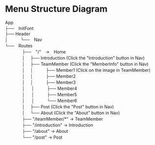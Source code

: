 # Menu Structure Diagram

App </br>
├──　InitFont</br>
├── Header</br>
│　　　└──　Nav</br>
└──　Routes</br>
　　　　├──　"/"　->　Home</br>
　　　　│   　├── Introduction (Click the "Introduction" button in Nav)</br>
　　　　│   　├── TeamMember (Click the "MemberInfo" button in Nav)</br>
　　　　│   　│　　　├── Member1 (Click on the image in TeamMember)</br>
　　　　│   　│　　　├── Member2</br>
　　　　│　   │　　　├── Member3</br>
　　　　│ 　  │　　　├── Member4</br>
　　　　│  　 │　　　├── Member5</br>
　　　　│  　 │　　　└── Member6</br>
　　　　│   　├── Post (Click the "Post" button in Nav)</br>
　　　　│   　└── About (Click the "About" button in Nav)</br>
　　　　├── "/teamMember/*" -> TeamMember</br>
　　　　├── "/introduction" -> Introduction</br>
　　　　├── "/about" -> About</br>
　　　　└── "/post" -> Post</br>

